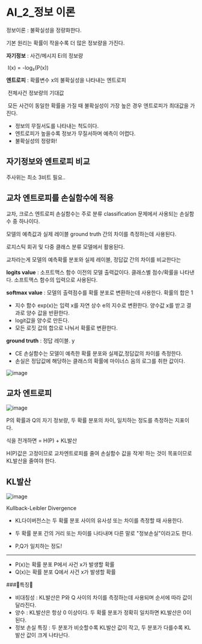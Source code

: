 # AI_2_정보 이론

정보이론 : 불확실성을 정량화한다.

기본 원리는 확률이 작을수록 더 많은 정보량을 가진다.



**자기정보** : 사건/메시지 Ei의 정보량

​			I(x) = -log₂(P(x))

**엔트로피** : 확률변수 x의 불확실성을 나타내는 엔트로피

​		전체사건 정보량의 기대값 

​		모든 사건이 동일한 확률을 가질 때 불확실성이 가장 높은 경우 엔트로피가 최대값을 가진다.

- 정보의 무질서도를 나타내는 척도이다.
- 엔트로피가 높을수록 정보가 무질서하며 예측이 어렵다.
- 불확실성의 정량화!



## 자기정보와 엔트로피 비교

주사위는 최소 3비트 필요..



## 교차 엔트로피를 손실함수에 적용

교차, 크로스 엔트로피 손실함수는 주로 분류 classification 문제에서 사용되는 손실함수 중 하나이다.

모델의 예측값과 실제 레이블 ground truth 간의 차이를 측정하는데 사용된다.

로지스틱 회귀 및 다중 클래스 분류 모델에서 활용된다.

교차라는게 모델의 예측확률 분포와 실제 레이블, 정답값 간의 차이를 비교한다는

**logits value** : 소프트맥스 함수 이전의 모델 출력값이다. 클래스별 점수/확률을 나타낸다. 소프트맥스 함수의 입력으로 사용된다. 

**softmax value** : 모델의 출력점수를 확률 분포로 변환하는데 사용한다. 확률의 합은 1

 - 지수 함수 exp(x)는 입력 x를 자연 상수 e의 지수로 변환한다. 양수값 x를 받고 결과로 양수 값을 반환한다.
- logit값을 양수로 만든다.
- 모든 로짓 값의 합으로 나눠서 확률로 변환한다.

**ground truth** : 정답 레이블. y

- CE 손실함수는 모델이 예측한 확률 분포와 실제값,정답값의 차이를 측정한다. 
- 손실은 정답값에 해당하는 클래스의 확률에 마이너스 음의 로그를 취한 값이다.

![image](https://github.com/hhzzzk/studyLog/assets/67236054/cbcdab5c-212b-455f-8488-4e7d80294831)

## 교차 엔트로피

![image](https://github.com/hhzzzk/studyLog/assets/67236054/a6f7466c-c3db-4311-a44d-0c402db463e2)



P의 확률과 Q의 자기 정보량, 두 확률 분포의 차이, 일치하는 정도를 측정하는 지표이다.

식을 전개하면 = H(P) + KL발산

H(P)값은 고정이므로 교차엔트로피를 줄여 손실함수 값을 작게! 하는 것이 목표이므로 KL발산을 줄여야 한다.

## KL발산

![image](https://github.com/hhzzzk/studyLog/assets/67236054/c49d1c73-fb33-4e22-a781-755c5b78c37e)

Kullback-Leibler Divergence

- KL다이버전스는 두 확률 분포 사이의 유사성 또는 차이를 측정할 때 사용한다.


- 두 확률 분포 간의 거리 또는 차이를 나타내며 다른 말로 "정보손실"이라고도 한다.
- P,Q가 일치하는 정도!

---

- P(x)는 확률 분포 P에서 사건 x가 발생할 확률
- Q(x)는 확률 분포 Q에서 사건 x가 발생할 확률

###🐻특징🐻

- 비대칭성 : KL발산은 P와 Q 사이의 차이를 측정하는데 사용되며 순서에 따라 값이 달라진다.
- 양수 : KL발산은 항상 0 이상이다. 두 확률 분포가 정확히 일치하면 KL발산은 0이 된다.
- 정보 손실 특징 : 두 분포가 비슷할수록 KL발산 값이 작고, 두 분포가 다를수록 KL발산 값이 크게 나타난다.

